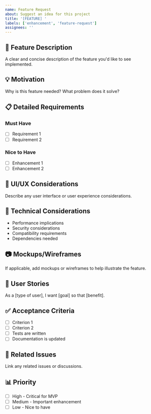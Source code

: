 ```yaml
---
name: Feature Request
about: Suggest an idea for this project
title: '[FEATURE] '
labels: ['enhancement', 'feature-request']
assignees: ''
---
```


## 🚀 Feature Description
A clear and concise description of the feature you'd like to see implemented.

## 💡 Motivation
Why is this feature needed? What problem does it solve?

## 📋 Detailed Requirements
### Must Have
- [ ] Requirement 1
- [ ] Requirement 2

### Nice to Have
- [ ] Enhancement 1
- [ ] Enhancement 2

## 🎨 UI/UX Considerations
Describe any user interface or user experience considerations.

## 🔧 Technical Considerations
- Performance implications
- Security considerations
- Compatibility requirements
- Dependencies needed

## 📷 Mockups/Wireframes
If applicable, add mockups or wireframes to help illustrate the feature.

## 🔄 User Stories
As a [type of user], I want [goal] so that [benefit].

## ✅ Acceptance Criteria
- [ ] Criterion 1
- [ ] Criterion 2
- [ ] Tests are written
- [ ] Documentation is updated

## 🔗 Related Issues
Link any related issues or discussions.

## 📊 Priority
- [ ] High - Critical for MVP
- [ ] Medium - Important enhancement
- [ ] Low - Nice to have
